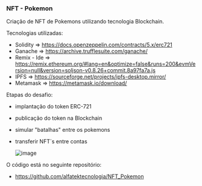### NFT - Pokemon

Criação de NFT de Pokemons utilizando tecnologia Blockchain.

Tecnologias utilizadas:
  - Solidity => https://docs.openzeppelin.com/contracts/5.x/erc721
  - Ganache => https://archive.trufflesuite.com/ganache/
  - Remix - Ide => https://remix.ethereum.org/#lang=en&optimize=false&runs=200&evmVersion=null&version=soljson-v0.8.26+commit.8a97fa7a.js
  - IPFS => https://sourceforge.net/projects/ipfs-desktop.mirror/
  - Metamask => https://metamask.io/download/

Etapas do desafio:
  - implantação do token ERC-721
  - publicação do token na Blockchain
  - simular "batalhas" entre os pokemons
  - transferir NFT´s entre contas

    ![image](https://github.com/user-attachments/assets/2f19d8de-74bf-4406-bc35-842bd7b50de8)

O código está no seguinte repositório:
  - https://github.com/alfatektecnologia/NFT_Pokemon
